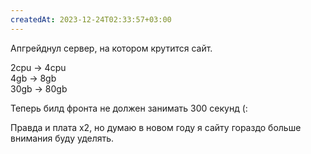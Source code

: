 ```yaml
---
createdAt: 2023-12-24T02:33:57+03:00
---
```


Апгрейднул сервер, на котором крутится сайт.

2cpu → 4cpu
<br>
4gb → 8gb
<br>
30gb → 80gb

Теперь билд фронта не должен занимать 300 секунд (:

Правда и плата х2, но думаю в новом году я сайту гораздо больше внимания буду уделять.

